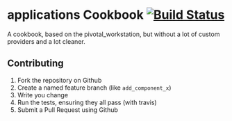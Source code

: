 applications Cookbook [![Build Status](https://travis-ci.org/Kitchenplan/chef-applications.png?branch=master)](https://travis-ci.org/Kitchenplan/chef-applications)
=====================

A cookbook, based on the pivotal_workstation, but without a lot of custom providers and a lot cleaner.

Contributing
------------

1. Fork the repository on Github
2. Create a named feature branch (like `add_component_x`)
3. Write you change
4. Run the tests, ensuring they all pass (with travis)
5. Submit a Pull Request using Github
